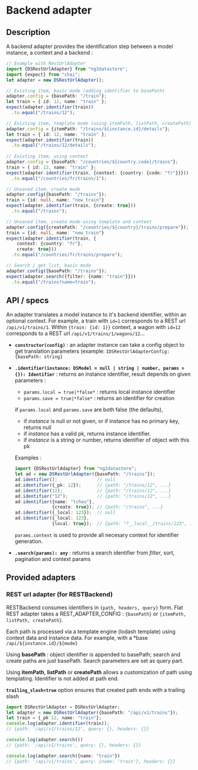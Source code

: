 # Backend adapter

## Description

A backend adapter provides the identification step between a model 
instance, a context and a backend :

```typescript
// Example with RestUrlAdapter 
import {DSRestUrlAdapter} from "ng2datastore";
import {expect} from "chai";
let adapter = new DSRestUrlAdapter();

// Existing item, basic mode (adding identifier to basePath)
adapter.config = {basePath: "/train"};
let train = { id: 12, name: "train" };
expect(adapter.identifier(train))
  .to.equal("/trains/12");

// Existing item, template mode (using itemPath, listPath, createPath)
adapter.config = {itemPath: "/trains/${instance.id}/details"};
let train = { id: 12, name: "train" };
expect(adapter.identifier(train))
  .to.equal("/trains/12/details");
  
// Existing item, using context
adapter.config = {basePath: "/countries/${country.code}/trains"};
train = { id: 12, name: "train" };
expect(adapter.identifier(train, {context: {country: {code: "fr"}}}))
  .to.equal("/countries/fr/trains/1");

// Unsaved item, create mode
adapter.config({basePath: "/trains"});
train = {id: null, name: "new train"}
expect(adapter.identifier(train, {create: true}))
  .to.equal("/trains");

// Unsaved item, create mode using template and context
adapter.config({createPath: "/countries/${country}/trains/prepare"});
train = {id: null, name: "new train"}
expect(adapter.identifier(train, {
    context: {country: "fr"},
    create: true}))
  .to.equal("/countries/fr/trains/prepare");

// Search / get list, basic mode
adapter.config({basePath: "/trains"});
expect(adapter.search({filter: {name: "train"}}))
  .to.equal("/trains?name=train");

```

## API / specs

An adapter translates a model instance to it's backend identifier, 
within an optional context. For example, a train with `id=1` corresponds
to a REST url `/api/v1/trains/1`. Within `{train: {id: 1}}` context, a
wagon with `id=12` corresponds to a REST url 
`/api/v1/trains/1/wagons/12`...

- **`constructor(config)`** : an adapter instance can take a config
    object to get translation parameters (example: 
    `IDSRestUrlAdapterConfig: {basePath: string}`

- **`.identifier(instance: DSModel = null | string | number, params = {}): Identifier`** :
    returns an instance identifier, result depends on given parameters :
    
    - `params.local = true|*false*` : returns local instance identifier
    - `params.save = true|*false*` : returns an identifier for creation
    
    if `params.local` and `params.save` are both false (the defaults),
    
    - if *instance* is null or not given, or if instance has no primary key,
       returns null
    - if *instance* has a valid pk, returns instance identifier.
    - if *instance* is a string or number, returns identifier
        of object with this pk
    
    Examples : 
    ```typescript
    import {DSRestUrlAdapter} from "ng2datastore";
    let ad = new DSRestUrlAdapter({basePath: "/trains"});
    ad.identifier();               // null
    ad.identifier({_pk: 12});      // {path: "/trains/12", ...}
    ad.identifier(12);             // {path: "/trains/12", ...}
    ad.identifier("12");           // {path: "/trains/12", ...}
    ad.identifier({name: "tchou"},
                  {create: true}); // {path: "/trains", ...}
    ad.identifier({_local: 123});  // null
    ad.identifier({_local: 123},
                  {local: true});  // {path: "?__local__/trains/123", ...}
    ```
    
    `params.context` is used to provide all necesary context for
    identifier generation. 

- **`.search(params): any`** : returns a search identifier
    from *filter*, sort, pagination and context params



## Provided adapters

### REST url adapter (for RESTBackend)

RESTBackend consumes identifiers in `{path, headers, query}` form.
Flat REST adapter takes a REST_ADAPTER_CONFIG : `{basePath}` or
`{itemPath, listPath, createPath}`.

Each path is processed via a template engine (lodash template) using
context data and instance data. For example, with a *base
`/api/${instance.id}/${mode}` 

Using **basePath** : object identifier is appended to basePath;
search and create paths are just basePath. Search parameters are set as
query part.

Using **itemPath**, **listPath** or **createPath** allows a customization
of path using templating. Identifier is not added at path end.

**`trailing_slash=true`** option ensures that created path ends with a
trailing slash

```typescript
import DSRestUrlAdapter = DSRestUrlAdapter;
let adapter = new DSRestUrlAdapter({basePath: "/api/v1/trains"});
let train = {_pk 12, name: "train"};
console.log(adapter.identifier(train));
// {path: '/api/v1/trains/12', query: {}, headers: {}}

console.log(adapter.search())
// {path: '/api/v1/trains', query: {}, headers: {}}

console.log(adapter.search({name: "train"})
// {path: '/api/v1/trains', query: {name: 'train'}, headers: {}}
```
